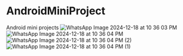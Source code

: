 # AndroidMiniProject
Android mini projects 
![WhatsApp Image 2024-12-18 at 10 36 03 PM](https://github.com/user-attachments/assets/43fa9bfc-2406-4aad-8721-805c27c943ad)
![WhatsApp Image 2024-12-18 at 10 36 04 PM](https://github.com/user-attachments/assets/c13ba341-4fbb-41a8-8bcf-b71e2d719e01)
![WhatsApp Image 2024-12-18 at 10 36 04 PM (2)](https://github.com/user-attachments/assets/d45965e5-cc35-460d-a3c7-ee79e702ad03)
![WhatsApp Image 2024-12-18 at 10 36 04 PM (1)](https://github.com/user-attachments/assets/905359f0-2e46-410b-86d5-3271bdcfac41)
